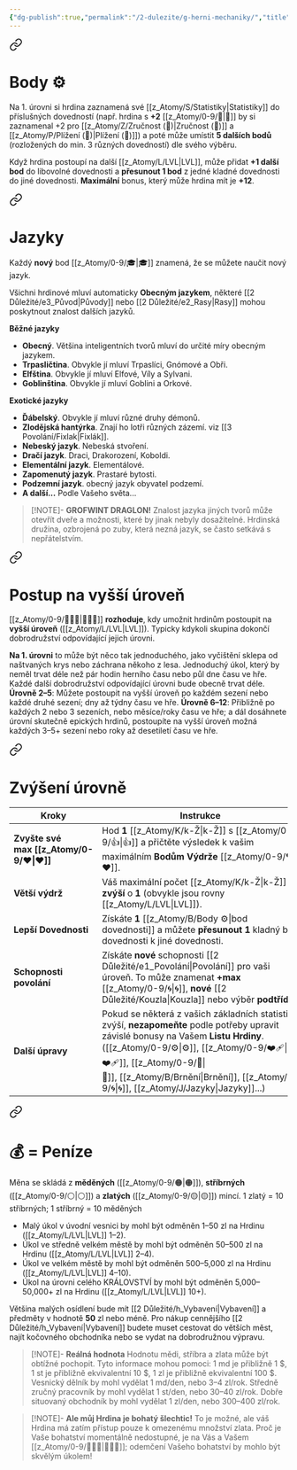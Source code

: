 ```yaml
---
{"dg-publish":true,"permalink":"/2-dulezite/g-herni-mechaniky/","title":"Herní mechaniky"}
---
```



<div class="transclusion internal-embed is-loaded"><a class="markdown-embed-link" href="/z-atomy/b/body/" aria-label="Open link"><svg xmlns="http://www.w3.org/2000/svg" width="24" height="24" viewBox="0 0 24 24" fill="none" stroke="currentColor" stroke-width="2" stroke-linecap="round" stroke-linejoin="round" class="svg-icon lucide-link"><path d="M10 13a5 5 0 0 0 7.54.54l3-3a5 5 0 0 0-7.07-7.07l-1.72 1.71"></path><path d="M14 11a5 5 0 0 0-7.54-.54l-3 3a5 5 0 0 0 7.07 7.07l1.71-1.71"></path></svg></a><div class="markdown-embed">




# Body ⚙️
Na 1. úrovni si hrdina zaznamená své [[z_Atomy/S/Statistiky\|Statistiky]] do příslušných dovedností (např. hrdina s **+2** [[z_Atomy/0-9/🎯\|🎯]] by si zaznamenal +2 pro [[z_Atomy/Z/Zručnost (🎯)\|Zručnost (🎯)]] a [[z_Atomy/P/Plížení (🎯)\|Plížení (🎯)]]) 
a poté může umístit **5 dalších bodů** (rozložených do min. 3 různých dovedností) dle svého výběru. 

Když hrdina postoupí na další [[z_Atomy/L/LVL\|LVL]], může přidat **+1 další bod** do libovolné dovednosti a **přesunout 1 bod** z jedné kladné dovednosti do jiné dovednosti. **Maximální** bonus, který může hrdina mít je **+12**.

</div></div>


<div class="transclusion internal-embed is-loaded"><a class="markdown-embed-link" href="/z-atomy/j/jazyky/" aria-label="Open link"><svg xmlns="http://www.w3.org/2000/svg" width="24" height="24" viewBox="0 0 24 24" fill="none" stroke="currentColor" stroke-width="2" stroke-linecap="round" stroke-linejoin="round" class="svg-icon lucide-link"><path d="M10 13a5 5 0 0 0 7.54.54l3-3a5 5 0 0 0-7.07-7.07l-1.72 1.71"></path><path d="M14 11a5 5 0 0 0-7.54-.54l-3 3a5 5 0 0 0 7.07 7.07l1.71-1.71"></path></svg></a><div class="markdown-embed">




# Jazyky 
Každý **nový** bod [[z_Atomy/0-9/🎓\|🎓]] znamená, že se můžete naučit nový jazyk.

Všichni hrdinové mluví automaticky **Obecným jazykem**, některé [[2 Důležité/e3_Původ\|Původy]] nebo [[2 Důležité/e2_Rasy\|Rasy]] mohou poskytnout znalost dalších jazyků. 

**Běžné jazyky**
- **Obecný**. Většina inteligentních tvorů mluví do určité míry obecným jazykem.
- **Trpasličtina**. Obvykle jí mluví Trpaslíci, Gnómové a Obři.
- **Elfština**. Obvykle jí mluví Elfové, Víly a Sylvani.
- **Goblinština**. Obvykle jí mluví Goblini a Orkové.

**Exotické jazyky**
- **Ďábelský**. Obvykle jí mluví různé druhy démonů.
- **Zlodějská hantýrka**. Znají ho lotři různých zázemí. viz [[3 Povolání/Fixlak\|Fixlák]].
- **Nebeský jazyk**. Nebeská stvoření.
- **Dračí jazyk**. Draci, Drakorození, Koboldi.
- **Elementální jazyk**. Elementálové.
- **Zapomenutý jazyk**. Prastaré bytosti.
- **Podzemní jazyk**. obecný jazyk obyvatel podzemí.
- **A další...** Podle Vašeho světa...

>[!NOTE]- **GROFWINT DRAGLON!** 
>Znalost jazyka jiných tvorů může otevřít dveře a možnosti, které by jinak nebyly dosažitelné. Hrdinská družina, ozbrojená po zuby, která nezná jazyk, se často setkává s nepřátelstvím.

</div></div>


<div class="transclusion internal-embed is-loaded"><a class="markdown-embed-link" href="/z-atomy/p/postup-na-vyssi-uroven/" aria-label="Open link"><svg xmlns="http://www.w3.org/2000/svg" width="24" height="24" viewBox="0 0 24 24" fill="none" stroke="currentColor" stroke-width="2" stroke-linecap="round" stroke-linejoin="round" class="svg-icon lucide-link"><path d="M10 13a5 5 0 0 0 7.54.54l3-3a5 5 0 0 0-7.07-7.07l-1.72 1.71"></path><path d="M14 11a5 5 0 0 0-7.54-.54l-3 3a5 5 0 0 0 7.07 7.07l1.71-1.71"></path></svg></a><div class="markdown-embed">




# Postup na vyšší úroveň
[[z_Atomy/0-9/🧙🏼‍♂️\|🧙🏼‍♂️]] **rozhoduje**, kdy umožnit hrdinům postoupit na **vyšší úroveň** ([[z_Atomy/L/LVL\|LVL]]). Typicky kdykoli skupina dokončí dobrodružství odpovídající jejich úrovni. 

**Na 1. úrovni** to může být něco tak jednoduchého, jako vyčištění sklepa od naštvaných krys nebo záchrana někoho z lesa. Jednoduchý úkol, který by neměl trvat déle než pár hodin herního času nebo půl dne času ve hře. Každé další dobrodružství odpovídající úrovni bude obecně trvat déle.
**Úrovně 2–5**: Můžete postoupit na vyšší úroveň po každém sezení nebo každé druhé sezení; dny až týdny času ve hře. 
**Úrovně 6–12**: Přibližně po každých 2 nebo 3 sezeních, nebo měsíce/roky času ve hře; a dál dosáhnete úrovní skutečně epických hrdinů, postoupíte na vyšší úroveň možná každých 3–5+ sezení nebo roky až desetiletí času ve hře. 

<div class="transclusion internal-embed is-loaded"><a class="markdown-embed-link" href="/2-dulezite/z-zvyseni-urovne/" aria-label="Open link"><svg xmlns="http://www.w3.org/2000/svg" width="24" height="24" viewBox="0 0 24 24" fill="none" stroke="currentColor" stroke-width="2" stroke-linecap="round" stroke-linejoin="round" class="svg-icon lucide-link"><path d="M10 13a5 5 0 0 0 7.54.54l3-3a5 5 0 0 0-7.07-7.07l-1.72 1.71"></path><path d="M14 11a5 5 0 0 0-7.54-.54l-3 3a5 5 0 0 0 7.07 7.07l1.71-1.71"></path></svg></a><div class="markdown-embed">




# Zvýšení úrovně

| Kroky                    | Instrukce                                                                                                                                                                                               |
| ------------------------ | ------------------------------------------------------------------------------------------------------------------------------------------------------------------------------------------------------- |
| **Zvyšte své max [[z_Atomy/0-9/❤\|❤]]** | Hod **1** [[z_Atomy/K/k-Ž\|k-Ž]] s [[z_Atomy/0-9/👍\|👍]] a přičtěte výsledek k vašim maximálním **Bodům Výdrže** [[z_Atomy/0-9/❤\|❤]].                                                                                                               |
| **Větší výdrž**          | Váš maximální počet [[z_Atomy/K/k-Ž\|k-Ž]] se **zvýší** o **1** (obvykle jsou rovny [[z_Atomy/L/LVL\|LVL]]).                                                                                                                          |
| **Lepší Dovednosti**     | Získáte **1** [[z_Atomy/B/Body ⚙️\|bod dovednosti]] a můžete **přesunout** **1** kladný bod dovednosti k jiné dovednosti.                                                                                         |
| **Schopnosti povolání**  | Získáte **nové** schopnosti [[2 Důležité/e1_Povolání\|Povolání]] pro vaši úroveň. To může znamenat **+max** [[z_Atomy/0-9/🌀\|🌀]], **nové** [[2 Důležité/Kouzla\|Kouzla]] nebo výběr **podtřídy**!                                                   |
| **Další úpravy**         | Pokud se některá z vašich základních statistik zvýší, **nezapomeňte** podle potřeby upravit závislé bonusy na Vašem **Listu Hrdiny**.<br>([[z_Atomy/0-9/⚙️\|⚙️]], [[z_Atomy/0-9/❤️‍🩹\|❤️‍🩹]], [[z_Atomy/0-9/🚩\|🚩]], [[z_Atomy/B/Brnění\|Brnění]], [[z_Atomy/0-9/🌀\|🌀]], [[z_Atomy/J/Jazyky\|Jazyky]]...) |


</div></div>


</div></div>


<div class="transclusion internal-embed is-loaded"><a class="markdown-embed-link" href="/Peníze/" aria-label="Open link"><svg xmlns="http://www.w3.org/2000/svg" width="24" height="24" viewBox="0 0 24 24" fill="none" stroke="currentColor" stroke-width="2" stroke-linecap="round" stroke-linejoin="round" class="svg-icon lucide-link"><path d="M10 13a5 5 0 0 0 7.54.54l3-3a5 5 0 0 0-7.07-7.07l-1.72 1.71"></path><path d="M14 11a5 5 0 0 0-7.54-.54l-3 3a5 5 0 0 0 7.07 7.07l1.71-1.71"></path></svg></a><div class="markdown-embed">




# 💰 = Peníze 
Měna se skládá z **měděných** ([[z_Atomy/0-9/🟠\|🟠]]), **stříbrných** ([[z_Atomy/0-9/⚪\|⚪]]) a **zlatých** ([[z_Atomy/0-9/🟡\|🟡]]) mincí. 
1 zlatý = 10 stříbrných; 1 stříbrný = 10 měděných
- Malý úkol v úvodní vesnici by mohl být odměněn 1–50 zl na Hrdinu ([[z_Atomy/L/LVL\|LVL]] 1–2). 
- Úkol ve středně velkém městě by mohl být odměněn 50–500 zl na Hrdinu ([[z_Atomy/L/LVL\|LVL]] 2–4). 
- Úkol ve velkém městě by mohl být odměněn 500–5,000 zl na Hrdinu ([[z_Atomy/L/LVL\|LVL]] 4–10). 
- Úkol na úrovni celého KRÁLOVSTVÍ by mohl být odměněn 5,000–50,000+ zl na Hrdinu ([[z_Atomy/L/LVL\|LVL]] 10+).

Většina malých osídlení bude mít [[2 Důležité/h_Vybavení\|Vybavení]] a předměty v hodnotě **50** zl nebo méně. Pro nákup cennějšího [[2 Důležité/h_Vybavení\|Vybavení]] budete muset cestovat do větších měst, najít kočovného obchodníka nebo se vydat na dobrodružnou výpravu.

> [!NOTE]- **Reálná hodnota** 
> Hodnotu mědi, stříbra a zlata může být obtížné pochopit. Tyto informace mohou pomoci: 1 md je přibližně 1 $, 1 st je přibližně ekvivalentní 10 $, 1 zl je přibližně ekvivalentní 100 $. Vesnický dělník by mohl vydělat 1 md/den, nebo 3–4 zl/rok. Středně zručný pracovník by mohl vydělat 1 st/den, nebo 30–40 zl/rok. Dobře situovaný obchodník by mohl vydělat 1 zl/den, nebo 300–400 zl/rok.

>[!NOTE]- **Ale můj Hrdina je bohatý šlechtic!** 
>To je možné, ale váš Hrdina má zatím přístup pouze k omezenému množství zlata. Proč je Vaše bohatství momentálně nedostupné, je na Vás a Vašem [[z_Atomy/0-9/🧙🏼‍♂️\|🧙🏼‍♂️]]; odemčení Vašeho bohatství by mohlo být skvělým úkolem!

</div></div>


